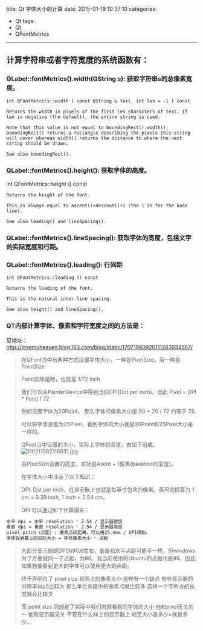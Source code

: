 title: Qt 字体大小的计算
date: 2015-01-19 10:37:10
categories:
- Qt
tags:
- Qt
- QFontMetrics
---
## 计算字符串或者字符宽度的系统函数有：

### QLabel::fontMetrics().width(QString s): 获取字符串s的总像素宽度。
``` cplusplus
int QFontMetrics::width ( const QString & text, int len = -1 ) const

Returns the width in pixels of the first len characters of text. If len is negative (the default), the entire string is used.

Note that this value is not equal to boundingRect().width(); boundingRect() returns a rectangle describing the pixels this string will cover whereas width() returns the distance to where the next string should be drawn.

See also boundingRect().
```

### QLabel::fontMetrics().height(): 获取字体的高度。

int QFontMetrics::height () const
``` cplusplus
Returns the height of the font.

This is always equal to ascent()+descent()+1 (the 1 is for the base line).

See also leading() and lineSpacing().
```
### QLabel::fontMetrics().lineSpacing(): 获取字体的高度，包括文字的实际宽度和行距。

### QLabel::fontMetrics().leading(): 行间距
``` cplusplus
int QFontMetrics::leading () const

Returns the leading of the font.

This is the natural inter-line spacing.

See also height() and lineSpacing().
```

### QT内部计算字体、像素和字符宽度之间的方法是：

见地址：http://losemyheaven.blog.163.com/blog/static/17071980920111283934557/

>在QFont当中有两种方式设置字体大小，一种是PixelSize，另一种是PointSize

>Point实际是磅，也就是 1/72 inch
>
>我们可以从PainterDevice中得到当前DPI(Dot per inch)。因此 Pixel = DPI * Point / 72
>
>例如设置字体为20Point。 那么字体的像素大小是 90 * 20 / 72 约等于 25.
>
>可以将字体设置为25Pixel，看到字体的大小就是20Point和25Pixel大小是一样的。
>
>QFont当中设置的大小，实际上字体的高度，由如下组成。
>![110211082116831.jpg](http://www.linuxidc.com/upload/2011_02/110211082116831.jpg)
>
>由PixelSize设置的高度，实际是Asent + 1像素(baseline的高度)。
>
>在字体大小中涉及了以下知识：
>
>DPI: Dot per inch，在显示器上也就是每英寸包含的像素。英尺的换算为 1 cm = 0.39 inch, 1 inch = 2.54 cm。
>
>DPI 可以通过如下计算得来：
```bash
水平 dpi = 水平 resolution * 2.54 / 显示器宽度
垂直 dpi = 垂直 resolution * 2.54 / 显示器高度
pixel pitch（点距）: 像素点间距离。可以用25.4mm / DPI得到。
字体在屏幕上的实际大小 = 字体像素大小 * 点距
```
>大部分显示器的DPI为90.6左右，垂直和水平点距可能不一样。但windows为了方便就同一了点距，为96。我当前使用的Ubuntu的点距也是96。因此如果想要看到更大的字体可以使用更大的点距。
>
>终于弄明白了 pixel size 是所占的像素大小  这样有一个缺点 有些显示器的分辨率(dpi)比较大  那么单位长度中的像素点就比较多 这样一个字所占的长度就会比较少
>
>而 point size 则规定了实际中我们肉眼看到的字体的大小 他和pixel无关的～ 他和显示器无关  不管在什么样上的显示器上 规定大小是多少>就是多少...
